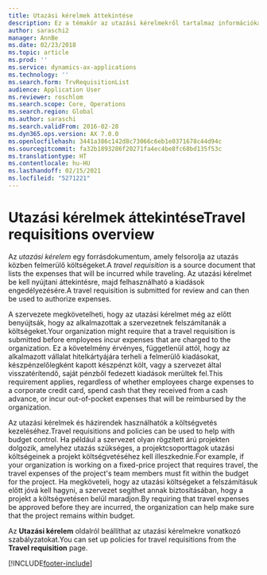 ```yaml
---
title: Utazási kérelmek áttekintése
description: Ez a témakör az utazási kérelmekről tartalmaz információkat. Utazási kérelem dokumentumok tervezett utazási költségei.
author: saraschi2
manager: AnnBe
ms.date: 02/23/2018
ms.topic: article
ms.prod: ''
ms.service: dynamics-ax-applications
ms.technology: ''
ms.search.form: TrvRequisitionList
audience: Application User
ms.reviewer: roschlom
ms.search.scope: Core, Operations
ms.search.region: Global
ms.author: saraschi
ms.search.validFrom: 2016-02-28
ms.dyn365.ops.version: AX 7.0.0
ms.openlocfilehash: 3441a386c142d8c73066c6eb1e0371678c44d94c
ms.sourcegitcommit: fa32b1893286f20271fa4ec4be8fc68bd135f53c
ms.translationtype: HT
ms.contentlocale: hu-HU
ms.lasthandoff: 02/15/2021
ms.locfileid: "5271221"
---
```

# <a name="travel-requisitions-overview"></a><span data-ttu-id="c55d7-104">Utazási kérelmek áttekintése</span><span class="sxs-lookup"><span data-stu-id="c55d7-104">Travel requisitions overview</span></span>

<span data-ttu-id="c55d7-105">Az *utazási kérelem* egy forrásdokumentum, amely felsorolja az utazás közben felmerülő költségeket.</span><span class="sxs-lookup"><span data-stu-id="c55d7-105">A *travel requisition* is a source document that lists the expenses that will be incurred while traveling.</span></span> <span data-ttu-id="c55d7-106">Az utazási kérelmet be kell nyújtani áttekintésre, majd felhasználható a kiadások engedélyezésére.</span><span class="sxs-lookup"><span data-stu-id="c55d7-106">A travel requisition is submitted for review and can then be used to authorize expenses.</span></span>

<span data-ttu-id="c55d7-107">A szervezete megkövetelheti, hogy az utazási kérelmet még az előtt benyújtsák, hogy az alkalmazottak a szervezetnek felszámítanák a költségeket.</span><span class="sxs-lookup"><span data-stu-id="c55d7-107">Your organization might require that a travel requisition is submitted before employees incur expenses that are charged to the organization.</span></span> <span data-ttu-id="c55d7-108">Ez a követelmény érvényes, függetlenül attól, hogy az alkalmazott vállalat hitelkártyájára terheli a felmerülő kiadásokat, készpénzelőlegként kapott készpénzt költ, vagy a szervezet által visszatérítendő, saját pénzből fedezett kiadások merültek fel.</span><span class="sxs-lookup"><span data-stu-id="c55d7-108">This requirement applies, regardless of whether employees charge expenses to a corporate credit card, spend cash that they received from a cash advance, or incur out-of-pocket expenses that will be reimbursed by the organization.</span></span>

<span data-ttu-id="c55d7-109">Az utazási kérelmek és házirendek használhatók a költségvetés kezeléséhez.</span><span class="sxs-lookup"><span data-stu-id="c55d7-109">Travel requisitions and policies can be used to help with budget control.</span></span> <span data-ttu-id="c55d7-110">Ha például a szervezet olyan rögzített árú projekten dolgozik, amelyhez utazás szükséges, a projektcsoporttagok utazási költségeinek a projekt költségvetéséhez kell illeszkednie.</span><span class="sxs-lookup"><span data-stu-id="c55d7-110">For example, if your organization is working on a fixed-price project that requires travel, the travel expenses of the project's team members must fit within the budget for the project.</span></span> <span data-ttu-id="c55d7-111">Ha megköveteli, hogy az utazási költségeket a felszámításuk előtt jóvá kell hagyni, a szervezet segíthet annak biztosításában, hogy a projekt a költségvetésen belül maradjon.</span><span class="sxs-lookup"><span data-stu-id="c55d7-111">By requiring that travel expenses be approved before they are incurred, the organization can help make sure that the project remains within budget.</span></span>

<span data-ttu-id="c55d7-112">Az **Utazási kérelem** oldalról beállíthat az utazási kérelmekre vonatkozó szabályzatokat.</span><span class="sxs-lookup"><span data-stu-id="c55d7-112">You can set up policies for travel requisitions from the **Travel requisition** page.</span></span>


[!INCLUDE[footer-include](../includes/footer-banner.md)]
